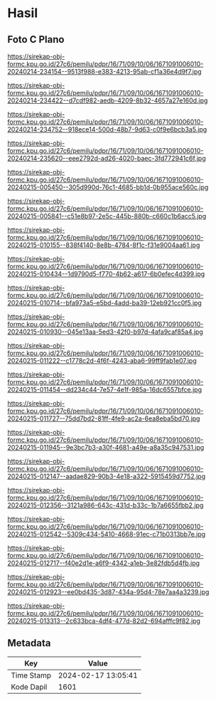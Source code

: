 # Hasil

## Foto C Plano

https://sirekap-obj-formc.kpu.go.id/27c6/pemilu/pdpr/16/71/09/10/06/1671091006010-20240214-234154--9513f988-e383-4213-95ab-cf1a36e4d9f7.jpg

https://sirekap-obj-formc.kpu.go.id/27c6/pemilu/pdpr/16/71/09/10/06/1671091006010-20240214-234422--d7cdf982-aedb-4209-8b32-4657a27e160d.jpg

https://sirekap-obj-formc.kpu.go.id/27c6/pemilu/pdpr/16/71/09/10/06/1671091006010-20240214-234752--918ece14-500d-48b7-9d63-c0f9e6bcb3a5.jpg

https://sirekap-obj-formc.kpu.go.id/27c6/pemilu/pdpr/16/71/09/10/06/1671091006010-20240214-235620--eee2792d-ad26-4020-baec-3fd772941c6f.jpg

https://sirekap-obj-formc.kpu.go.id/27c6/pemilu/pdpr/16/71/09/10/06/1671091006010-20240215-005450--305d990d-76c1-4685-bb1d-0b955ace560c.jpg

https://sirekap-obj-formc.kpu.go.id/27c6/pemilu/pdpr/16/71/09/10/06/1671091006010-20240215-005841--c51e8b97-2e5c-445b-880b-c660c1b6acc5.jpg

https://sirekap-obj-formc.kpu.go.id/27c6/pemilu/pdpr/16/71/09/10/06/1671091006010-20240215-010155--838f4140-8e8b-4784-8f1c-f31e9004aa61.jpg

https://sirekap-obj-formc.kpu.go.id/27c6/pemilu/pdpr/16/71/09/10/06/1671091006010-20240215-010434--1d9790d5-f770-4b62-a617-6b0efec4d399.jpg

https://sirekap-obj-formc.kpu.go.id/27c6/pemilu/pdpr/16/71/09/10/06/1671091006010-20240215-010714--bfa973a5-e5bd-4add-ba39-12eb921cc0f5.jpg

https://sirekap-obj-formc.kpu.go.id/27c6/pemilu/pdpr/16/71/09/10/06/1671091006010-20240215-010930--045e13aa-5ed3-42f0-b97d-4afa9caf85a4.jpg

https://sirekap-obj-formc.kpu.go.id/27c6/pemilu/pdpr/16/71/09/10/06/1671091006010-20240215-011222--c1778c2d-4f6f-4243-aba6-99ff9fab1e07.jpg

https://sirekap-obj-formc.kpu.go.id/27c6/pemilu/pdpr/16/71/09/10/06/1671091006010-20240215-011454--dd234c44-7e57-4e1f-985a-16dc6557bfce.jpg

https://sirekap-obj-formc.kpu.go.id/27c6/pemilu/pdpr/16/71/09/10/06/1671091006010-20240215-011727--75dd7bd2-81ff-4fe9-ac2a-6ea8eba5bd70.jpg

https://sirekap-obj-formc.kpu.go.id/27c6/pemilu/pdpr/16/71/09/10/06/1671091006010-20240215-011945--9e3bc7b3-a30f-4681-a49e-a8a35c947531.jpg

https://sirekap-obj-formc.kpu.go.id/27c6/pemilu/pdpr/16/71/09/10/06/1671091006010-20240215-012147--aadae829-90b3-4e18-a322-5915459d7752.jpg

https://sirekap-obj-formc.kpu.go.id/27c6/pemilu/pdpr/16/71/09/10/06/1671091006010-20240215-012356--3121a986-643c-431d-b33c-1b7a6655fbb2.jpg

https://sirekap-obj-formc.kpu.go.id/27c6/pemilu/pdpr/16/71/09/10/06/1671091006010-20240215-012542--5309c434-5410-4668-91ec-c71b0313bb7e.jpg

https://sirekap-obj-formc.kpu.go.id/27c6/pemilu/pdpr/16/71/09/10/06/1671091006010-20240215-012717--f40e2d1e-a6f9-4342-a1eb-3e82fdb5d4fb.jpg

https://sirekap-obj-formc.kpu.go.id/27c6/pemilu/pdpr/16/71/09/10/06/1671091006010-20240215-012923--ee0bd435-3d87-434a-95d4-78e7aa4a3239.jpg

https://sirekap-obj-formc.kpu.go.id/27c6/pemilu/pdpr/16/71/09/10/06/1671091006010-20240215-013313--2c633bca-4df4-477d-82d2-694afffc9f82.jpg


## Metadata

| Key        | Value               |
| ---------- | ------------------- |
| Time Stamp | 2024-02-17 13:05:41 |
| Kode Dapil | 1601                |



